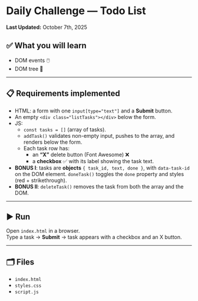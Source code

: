 # Daily Challenge — Todo List

**Last Updated:** October 7th, 2025

## ✅ What you will learn
- DOM events 🖱️
- DOM tree 🌲

---

## 📋 Requirements implemented
- HTML: a form with one `input[type="text"]` and a **Submit** button.
- An empty `<div class="listTasks"></div>` below the form.
- JS:
  - `const tasks = []` (array of tasks).
  - `addTask()` validates non-empty input, pushes to the array, and renders below the form.
  - Each task row has:
    - an **“X”** delete button (Font Awesome) ❌
    - a **checkbox** ✅ with its label showing the task text.
- **BONUS I**: tasks are **objects** `{ task_id, text, done }`, with `data-task-id` on the DOM element. `doneTask()` toggles the `done` property and styles (red + strikethrough).
- **BONUS II**: `deleteTask()` removes the task from both the array and the DOM.

---

## ▶️ Run
Open `index.html` in a browser.  
Type a task → **Submit** → task appears with a checkbox and an X button.

---

## 🗂️ Files
- `index.html`
- `styles.css`
- `script.js`
